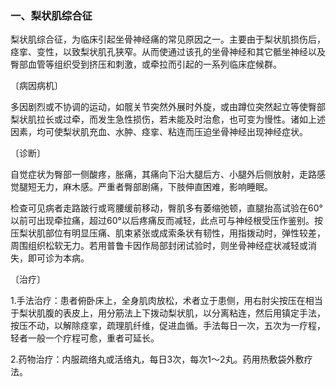 ### 一、梨状肌综合征

梨状肌综合征，为临床引起坐骨神经痛的常见原因之一。主要由于梨状肌损伤后，痉挛、变性，以致梨状肌孔狭窄。从而使通过该孔的坐骨神经和其它骶坐神经以及臀部血管等组织受到挤压和刺激，或牵拉而引起的一系列临床症候群。

〔病因病机〕

多因剧烈或不协调的运动，如髋关节突然外展时外旋，或由蹲位突然起立等使臀部梨状肌拉长或过牵，而发生急性损伤，若未能及时治愈，也可变为慢性。诸如上述因素，均可使梨状肌充血、水肿、痉挛、粘连而压迫坐骨神经出现神经症状。

〔诊断〕

自觉症状为臀部一侧酸疼，胀痛，其痛向下沿大腿后方、小腿外后侧放射，走路感觉腿短无力，麻木感。严重者臀部剧痛，下肢伸直困难，影响睡眠。

检查可见病者走路跛行或弯腰缓前移动，臀肌多有萎缩弛顿，直腿抬高试验在60°以前可出现牵拉痛，超过60°以后疼痛反而减轻，此点可与神经根受压作鉴别。按压梨状肌部位有明显压痛、肌束紧张或成索条状有韧性，用指拨动时，弹性较差，周围组织松软无力。若用普鲁卡因作局部封闭试验时，则坐骨神经症状减轻或消失，即可诊为本病。

〔治疗〕

1.手法治疗：患者俯卧床上，全身肌肉放松，术者立于患侧，用右肘尖按压在相当于梨状肌腹的表皮上，用分筋法上下拨动梨状肌，以分离粘连，然后用镇定手法，按压不动，以解除痉挛，疏理肌纤维，促进血循。手法每日一次，五次为一疗程，轻者一般一个疗程可愈，重者可延长。

2.药物治疗：内服疏络丸或活络丸，每日3次，每次1〜2丸。药用热敷袋外敷疗法。
